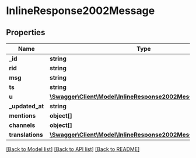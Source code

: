 # InlineResponse2002Message

## Properties
Name | Type | Description | Notes
------------ | ------------- | ------------- | -------------
**_id** | **string** |  | [optional] 
**rid** | **string** |  | [optional] 
**msg** | **string** |  | [optional] 
**ts** | **string** |  | [optional] 
**u** | [**\Swagger\Client\Model\InlineResponse2002MessageU**](InlineResponse2002MessageU.md) |  | [optional] 
**_updated_at** | **string** |  | [optional] 
**mentions** | **object[]** |  | [optional] 
**channels** | **object[]** |  | [optional] 
**translations** | [**\Swagger\Client\Model\InlineResponse2002MessageTranslations**](InlineResponse2002MessageTranslations.md) |  | [optional] 

[[Back to Model list]](../../README.md#documentation-for-models) [[Back to API list]](../../README.md#documentation-for-api-endpoints) [[Back to README]](../../README.md)

